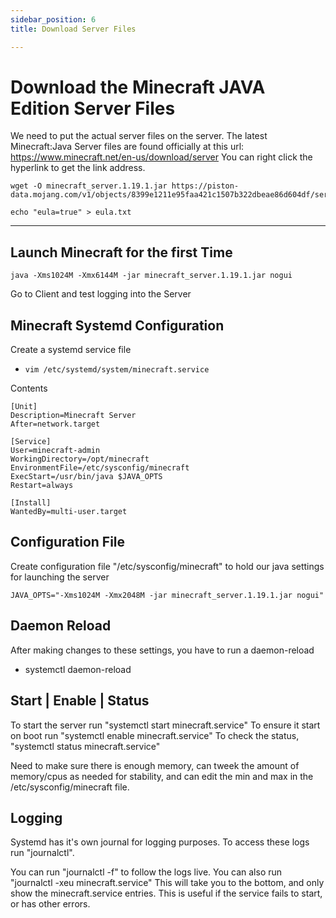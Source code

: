 ```yaml
---
sidebar_position: 6
title: Download Server Files

---
```


# Download the Minecraft JAVA Edition Server Files

We need to put the actual server files on the server.
The latest Minecraft:Java Server files are found officially at this url:
https://www.minecraft.net/en-us/download/server
You can right click the hyperlink to get the link address.

```
wget -O minecraft_server.1.19.1.jar https://piston-data.mojang.com/v1/objects/8399e1211e95faa421c1507b322dbeae86d604df/server.jar
```

```
echo "eula=true" > eula.txt
```

---
## Launch Minecraft for the first Time

```
java -Xms1024M -Xmx6144M -jar minecraft_server.1.19.1.jar nogui
```

Go to Client and test logging into the Server

<!-- TODO
Add A section for launching it in Screen.

-->

## Minecraft Systemd Configuration

Create a systemd service file
- `vim /etc/systemd/system/minecraft.service`

Contents
```
[Unit]
Description=Minecraft Server
After=network.target

[Service]
User=minecraft-admin
WorkingDirectory=/opt/minecraft
EnvironmentFile=/etc/sysconfig/minecraft
ExecStart=/usr/bin/java $JAVA_OPTS
Restart=always

[Install]
WantedBy=multi-user.target
```

## Configuration File

Create configuration file "/etc/sysconfig/minecraft" to hold our java settings for launching the server
```
JAVA_OPTS="-Xms1024M -Xmx2048M -jar minecraft_server.1.19.1.jar nogui"
```

## Daemon Reload

After making changes to these settings, you have to run a daemon-reload
- systemctl daemon-reload

## Start | Enable | Status
To start the server run "systemctl start minecraft.service"
To ensure it start on boot run "systemctl enable minecraft.service"
To check the status, "systemctl status minecraft.service"

Need to make sure there is enough memory, can tweek the amount of memory/cpus as needed for stability, and can edit the min and max in the /etc/sysconfig/minecraft file. 

## Logging

Systemd has it's own journal for logging purposes. 
To access these logs run "journalctl". 

You can run "journalctl -f" to follow the logs live. 
You can also run "journalctl -xeu minecraft.service"
    This will take you to the bottom, and only show the minecraft.service entries. This is useful if the service fails to start, or has other errors.